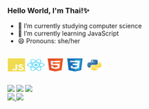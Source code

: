 ### Hello World, I'm Thai!✨

- 🔭 I’m currently studying computer science
- 🌱 I’m currently learning JavaScript
- 😄 Pronouns: she/her
<div style="display: inline_block"><br>
  <img align="center" alt="Thai-Js" height="30" width="40" src="https://raw.githubusercontent.com/devicons/devicon/master/icons/javascript/javascript-plain.svg">
  <img align="center" alt="Thai-React" height="30" width="40" src="https://raw.githubusercontent.com/devicons/devicon/master/icons/react/react-original.svg">
  <img align="center" alt="Thai-Html" height="30" width="40" src="https://raw.githubusercontent.com/devicons/devicon/master/icons/html5/html5-original.svg">
  <img align="center" alt="Thai-Css" height="30" width="40" src="https://raw.githubusercontent.com/devicons/devicon/master/icons/css3/css3-original.svg">
  <img align="center" alt="Thai-Python" height="30" width="40" src="https://raw.githubusercontent.com/devicons/devicon/master/icons/python/python-original.svg">
  </div>
 
 ##
 <div>
 <a href="https://instagram.com/thaidsm" target="_blank"><img src="https://img.shields.io/badge/-Instagram-%23E4405F?style=for-the-badge&logo=instagram&logoColor=white" target="_blank"></a>
 <a href = "mailto:thaidsm54@gmail.com"><img src="https://img.shields.io/badge/-Gmail-%23333?style=for-the-badge&logo=gmail&logoColor=white" target="_blank"></a>
 <a href="https://linkedin.com/in/thainara-s-mariano" target="_blank"><img src="https://img.shields.io/badge/-LinkedIn-%230077B5?style=for-the-badge&logo=linkedin&logoColor=white" target="_blank"></a> 
 </div>
 
 <div>
<a href="https://github.com/thaidsm/github-readme-stats">
  <img height="170cm" src="https://github-readme-stats.vercel.app/api?username=thaidsm&show_icons=true&theme=bear" />
  <img height="170cm" src="https://github-readme-stats.vercel.app/api/top-langs/?username=thaidsm&layout=compact&theme=bear")](https://github.com/thaidsm/github-readme-stats)"/>
</a>
<a href="https://github.com/thaidsm/thaidsm">
</div>
